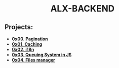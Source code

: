<h1 align="center"><b>ALX-BACKEND</b></h1>

## Projects:

- **[0x00. Pagination]()**
- **[0x01. Caching]()**
- **[0x02. i18n]()**
- **[0x03. Queuing System in JS]()**
- **[0x04. Files manager]()**
